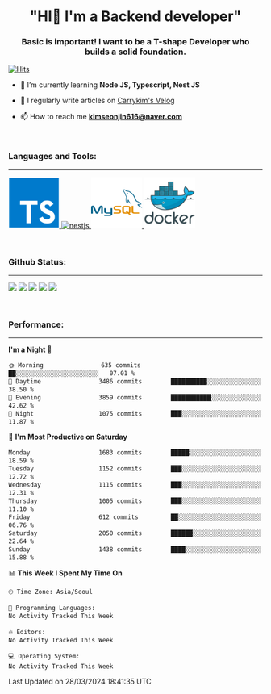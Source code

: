 <h1 align="center">"HI👋 I'm a Backend developer" </h1>
<h3 align="center">Basic is important! I want to be a T-shape Developer who builds a solid foundation.</h3>

[![Hits](https://hits.seeyoufarm.com/api/count/incr/badge.svg?url=https%3A%2F%2Fgithub.com%2Fgimseonjin&count_bg=%2318BFE5&title_bg=%23555555&icon=ko-fi.svg&icon_color=%23E7E7E7&title=hits&edge_flat=false)](https://hits.seeyoufarm.com)

- 🌱 I’m currently learning **Node JS, Typescript, Nest JS**

- 📝 I regularly write articles on [Carrykim's Velog](https://velog.io/@carrykim)

- 📫 How to reach me **kimseonjin616@naver.com**

<br/>

<h3 align="left">Languages and Tools:</h3>

***

<p align="left"> 
 <a href="https://www.typescriptlang.org/" target="_blank" rel="noreferrer"> <img src="https://raw.githubusercontent.com/devicons/devicon/master/icons/typescript/typescript-original.svg" alt="typescript" width="20%" height="20%"/> </a>
<a href="https://nestjs.com/" target="_blank" rel="noreferrer"> <img src="https://docs.nestjs.com/assets/logo-small.svg" alt="nestjs" width="20%" height="20%"/> </a> 
<a href="https://www.mysql.com/" target="_blank" rel="noreferrer"> <img src="https://raw.githubusercontent.com/devicons/devicon/master/icons/mysql/mysql-original-wordmark.svg" alt="mysql" width="20%" height="20%"/>  </a>
 <a href="https://www.docker.com/" target="_blank" rel="noreferrer"> <img src="https://raw.githubusercontent.com/devicons/devicon/master/icons/docker/docker-original-wordmark.svg" alt="docker" width="20%" height="20%"/> </a>
 </p>
</p>

<br/>

<h3 align="left">Github Status:</h3>

***

![](http://github-profile-summary-cards.vercel.app/api/cards/profile-details?username=gimseonjin&theme=nord_bright)
![](http://github-profile-summary-cards.vercel.app/api/cards/repos-per-language?username=gimseonjin&theme=nord_bright)
![](http://github-profile-summary-cards.vercel.app/api/cards/most-commit-language?username=gimseonjin&theme=nord_bright)
![](http://github-profile-summary-cards.vercel.app/api/cards/stats?username=gimseonjin&theme=nord_bright)
![](http://github-profile-summary-cards.vercel.app/api/cards/productive-time?username=gimseonjin&theme=nord_bright&utcOffset=8)


<br/>

<h3 align="left">Performance:</h3>

***

<!--START_SECTION:waka-->
**I'm a Night 🦉** 

```text
🌞 Morning                635 commits         ██░░░░░░░░░░░░░░░░░░░░░░░   07.01 % 
🌆 Daytime                3486 commits        ██████████░░░░░░░░░░░░░░░   38.50 % 
🌃 Evening                3859 commits        ███████████░░░░░░░░░░░░░░   42.62 % 
🌙 Night                  1075 commits        ███░░░░░░░░░░░░░░░░░░░░░░   11.87 % 
```
📅 **I'm Most Productive on Saturday** 

```text
Monday                   1683 commits        █████░░░░░░░░░░░░░░░░░░░░   18.59 % 
Tuesday                  1152 commits        ███░░░░░░░░░░░░░░░░░░░░░░   12.72 % 
Wednesday                1115 commits        ███░░░░░░░░░░░░░░░░░░░░░░   12.31 % 
Thursday                 1005 commits        ███░░░░░░░░░░░░░░░░░░░░░░   11.10 % 
Friday                   612 commits         ██░░░░░░░░░░░░░░░░░░░░░░░   06.76 % 
Saturday                 2050 commits        ██████░░░░░░░░░░░░░░░░░░░   22.64 % 
Sunday                   1438 commits        ████░░░░░░░░░░░░░░░░░░░░░   15.88 % 
```


📊 **This Week I Spent My Time On** 

```text
🕑︎ Time Zone: Asia/Seoul

💬 Programming Languages: 
No Activity Tracked This Week

🔥 Editors: 
No Activity Tracked This Week

💻 Operating System: 
No Activity Tracked This Week
```


 Last Updated on 28/03/2024 18:41:35 UTC
<!--END_SECTION:waka-->

<div align="center">
  
